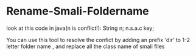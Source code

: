 # Rename-Smali-Foldername
look at this code in java(n is conflict!): 
String n;
n.s.a.c key;

You can use this tool to resolve the confict by adding an prefix 'dir' to 1-2 letter folder name , and replace all the class name of smali files
